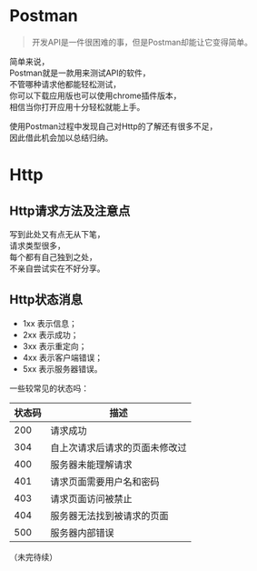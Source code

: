 # Postman
>开发API是一件很困难的事，但是Postman却能让它变得简单。

简单来说，  
Postman就是一款用来测试API的软件，  
不管哪种请求他都能轻松测试，  
你可以下载应用版也可以使用chrome插件版本，  
相信当你打开应用十分轻松就能上手。  

使用Postman过程中发现自己对Http的了解还有很多不足，  
因此借此机会加以总结归纳。  

# Http
## Http请求方法及注意点
写到此处又有点无从下笔，  
请求类型很多，  
每个都有自己独到之处，  
不亲自尝试实在不好分享。  
## Http状态消息
- 1xx 表示信息；
- 2xx 表示成功；
- 3xx 表示重定向；
- 4xx 表示客户端错误；
- 5xx 表示服务器错误。

一些较常见的状态吗：  

状态码 | 描述
---- | ---
200 | 请求成功
304 | 自上次请求后请求的页面未修改过
400 | 服务器未能理解请求
401 | 请求页面需要用户名和密码
403 | 请求页面访问被禁止
404 | 服务器无法找到被请求的页面
500 | 服务器内部错误
（未完待续）
